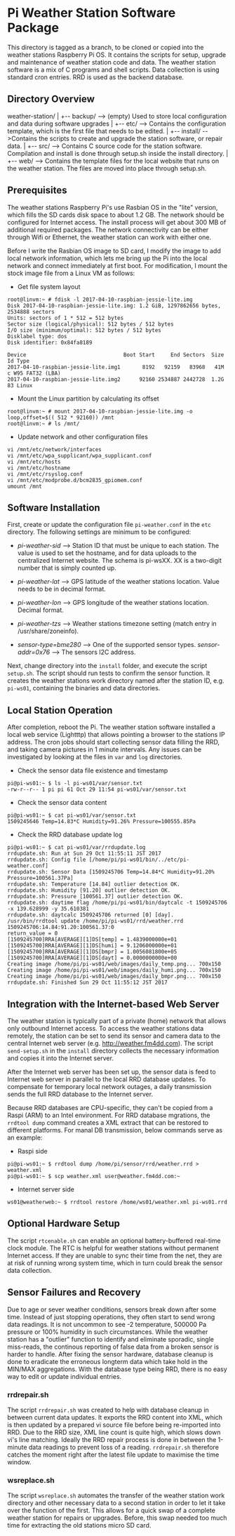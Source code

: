 # Pi Weather Station Software Package

This directory is tagged as a branch, to be cloned or copied into the weather stations Raspberry Pi OS. It contains the scripts for setup, upgrade and maintenance of weather station code and data. The weather station software is a mix of C programs and shell scripts. Data collection is using standard cron entries. RRD is used as the backend database.

## Directory Overview

weather-station/
 |
 +-- backup/ --> (empty) Used to store local configuration and data during software upgrades
 |
 +-- etc/ --> Contains the configuration template, which is the first file that needs to be edited.
 |
 +-- install/ -->Contains the scripts to create and upgrade the station software, or repair data.
 |
 +-- src/ --> Contains C source code for the station software. Compilation and install is done through setup.sh inside the install directory.
 |
 +-- web/ --> Contains the template files for the local website that runs on the weather station. The files are moved into place through setup.sh.

## Prerequisites

The weather stations Raspberry Pi's use Rasbian OS in the "lite" version, which fills the SD cards disk space to about 1.2 GB. The network should be configured for Internet access. The install process will get about 300 MB of additional required packages. The network connectivity can be either through Wifi or Ethernet, the weather station can work with either one.

Before I write the Rasbian OS image to SD card, I modify the image to add local network information, which lets me bring up the Pi into the local network and connect immediately at first boot. For modification, I mount the stock image file from a Linux VM as follows:

- Get file system layout

```
root@linvm:~ # fdisk -l 2017-04-10-raspbian-jessie-lite.img 
Disk 2017-04-10-raspbian-jessie-lite.img: 1.2 GiB, 1297862656 bytes, 2534888 sectors
Units: sectors of 1 * 512 = 512 bytes
Sector size (logical/physical): 512 bytes / 512 bytes
I/O size (minimum/optimal): 512 bytes / 512 bytes
Disklabel type: dos
Disk identifier: 0x84fa8189

Device                               Boot Start     End Sectors  Size Id Type
2017-04-10-raspbian-jessie-lite.img1       8192   92159   83968   41M  c W95 FAT32 (LBA)
2017-04-10-raspbian-jessie-lite.img2      92160 2534887 2442728  1.2G 83 Linux
```

- Mount the Linux partition by calculating its offset

```
root@linvm:~ # mount 2017-04-10-raspbian-jessie-lite.img -o loop,offset=$(( 512 * 92160)) /mnt
root@linvm:~ # ls /mnt/
```

- Update network and other configuration files

```
vi /mnt/etc/network/interfaces
vi /mnt/etc/wpa_supplicant/wpa_supplicant.conf
vi /mnt/etc/hosts
vi /mnt/etc/hostname
vi /mnt/etc/rsyslog.conf
vi /mnt/etc/modprobe.d/bcm2835_gpiomem.conf
umount /mnt
```

## Software Installation

First, create or update the configuration file `pi-weather.conf` in the `etc` directory. The following settings are minimum to be configured:

- *pi-weather-sid* --> Station ID that must be unique to each station. The value is used to set the hostname, and for data uploads to the centralized Internet website. The schema is pi-wsXX. XX is a two-digit number that is simply counted up.

- *pi-weather-lat* --> GPS latitude of the weather stations location. Value needs to be in decimal format.

- *pi-weather-lon* --> GPS longitude of the weather stations location. Decimal format.

- *pi-weather-tzs* --> Weather stations timezone setting (match entry in /usr/share/zoneinfo).

- *sensor-type=bme280* --> One of the supported sensor types.
*sensor-addr=0x76* --> The sensors I2C address.

Next, change directory into the `install` folder, and execute the script `setup.sh`. The script should run tests to confirm the sensor function. It creates the weather stations work directory named after the station ID, e.g. `pi-ws01`, containing the binaries and data directories.

## Local Station Operation

After completion, reboot the Pi. The weather station software installed a local web service (Lightttp) that allows pointing a browser to the stations IP address. The cron jobs should start collecting sensor data filling the RRD, and taking camera pictures in 1 minute intervals. Any issues can be investigated by looking at the files in `var` and `log` directories.

- Check the sensor data file existence and timestamp

```
pi@pi-ws01:~ $ ls -l pi-ws01/var/sensor.txt
-rw-r--r-- 1 pi pi 61 Oct 29 11:54 pi-ws01/var/sensor.txt
```

- Check the sensor data content

```
pi@pi-ws01:~ $ cat pi-ws01/var/sensor.txt
1509245646 Temp=14.83*C Humidity=91.26% Pressure=100555.85Pa
```

- Check the RRD database update log

```
pi@pi-ws01:~ $ cat pi-ws01/var/rrdupdate.log
rrdupdate.sh: Run at Sun 29 Oct 11:55:11 JST 2017
rrdupdate.sh: Config file [/home/pi/pi-ws01/bin/../etc/pi-weather.conf]
rrdupdate.sh: Sensor Data [1509245706 Temp=14.84*C Humidity=91.20% Pressure=100561.37Pa]
rrdupdate.sh: Temperature [14.84] outlier detection OK.
rrdupdate.sh: Humidity [91.20] outlier detection OK.
rrdupdate.sh: Pressure [100561.37] outlier detection OK.
rrdupdate.sh: daytime flag /home/pi/pi-ws01/bin/daytcalc -t 1509245706 -x 139.628999 -y 35.610381
rrdupdate.sh: daytcalc 1509245706 returned [0] [day].
/usr/bin/rrdtool update /home/pi/pi-ws01/rrd/weather.rrd 1509245706:14.84:91.20:100561.37:0
return_value = 0
[1509245700]RRA[AVERAGE][1]DS[temp] = 1.4839000000e+01
[1509245700]RRA[AVERAGE][1]DS[humi] = 9.1206000000e+01
[1509245700]RRA[AVERAGE][1]DS[bmpr] = 1.0056081800e+05
[1509245700]RRA[AVERAGE][1]DS[dayt] = 0.0000000000e+00
Creating image /home/pi/pi-ws01/web/images/daily_temp.png... 700x150
Creating image /home/pi/pi-ws01/web/images/daily_humi.png... 700x150
Creating image /home/pi/pi-ws01/web/images/daily_bmpr.png... 700x150
rrdupdate.sh: Finished Sun 29 Oct 11:55:12 JST 2017
```

## Integration with the Internet-based Web Server

The weather station is typically part of a private (home) network that allows only outbound Internet access. To access the weather stations data remotely, the station can be set to send its sensor and camera data to the central Internet web server (e.g. http://weather.fm4dd.com). The script `send-setup.sh` in the `install` directory collects the necessary information and copies it into the Internet server.

After the Internet web server has been set up, the sensor data is feed to Internet web server in parallel to the local RRD database updates. To compensate for temporary local network outages, a daily transmission sends the full RRD database to the Internet server. 

Because RRD databases are CPU-specific, they can't be copied from a Raspi (ARM) to an Intel environment. For RRD database mgrations, the `rrdtool dump` command creates a XML extract that can be restored to different platforms. For manal DB transmission, below commands serve as an example:

- Raspi side

```
pi@pi-ws01:~ $ rrdtool dump /home/pi/sensor/rrd/weather.rrd > weather.xml
pi@pi-ws01:~ $ scp weather.xml user@weather.fm4dd.com:~
```

- Internet server side

```
ws01@weatherweb:~ $ rrdtool restore /home/ws01/weather.xml pi-ws01.rrd
```

## Optional Hardware Setup

The script `rtcenable.sh` can enable an optional battery-buffered real-time clock module. The RTC is helpful for weather stations without permanent Internet access. If they are unable to sync their time from the net, they are at risk of running wrong system time, which in turn could break the sensor data collection.

## Sensor Failures and Recovery

Due to age or sever weather conditions, sensors break down after some time. Instead of just stopping operations, they often start to send wrong data readings. It is not uncommon to see -2 temperature, 500000 Pa pressure or 100% humidity in such circumstances. While the weather station has a "outlier" function to identify and eliminate sporadic, single miss-reads, the continous reporting of false data from a broken sensor is harder to handle. After fixing the sensor hardware, database cleanup is done to eradicate the erroneous longterm data which take hold in the MIN/MAX aggregations. With the database type being RRD, there is no easy way to edit or update individual entries.

### rrdrepair.sh

The script `rrdrepair.sh` was created to help with database cleanup in between current data updates. It exports the RRD content into XML, which is then updated by a prepared vi source file before being re-imported into RRD. Due to the RRD size, XML line count is quite high, which slows down vi's line matching. Ideally the RRD repair process is done in between the 1-minute data readings to prevent loss of a reading. `rrdrepair.sh` therefore catches the moment right after the latest file update to maximise the time window.

### wsreplace.sh

The script `wsreplace.sh` automates the transfer of the weather station work directory and other necessary data to a second station in order to let it take over the function of the first. This allows for a quick swap of a complete weather station for repairs or upgrades. Before, this swap needed too much time for extracting the old stations micro SD card. 
